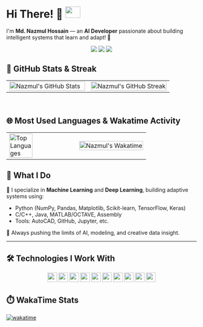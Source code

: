 # Hi There! 👋 <img src="https://media4.giphy.com/media/v1.Y2lkPTc5MGI3NjExbXAyZm4wN2pmNXM5NGZwaWIyNHNzeWN4eDV1MHhlMThueGQ2bXg2eCZlcD12MV9pbnRlcm5hbF9naWZfYnlfaWQmY3Q9Zw/hqgD6bocRHhEjamBPA/giphy.gif" width="40" height="30">

  I'm <strong>Md. Nazmul Hossain</strong> — an <b>AI Developer</b> passionate about building intelligent systems that learn and adapt! 🤖<br />

<p align="center">
  <a href="https://x.com/@nazmul_1117"><img src="https://img.shields.io/badge/X(Twitter)-Connect-blue?logo=x&style=flat-square" /></a>
  <a href="https://nazmul-1117.github.io"><img src="https://img.shields.io/badge/Portfolio-Visit-orange?logo=ray&style=flat-square" /></a>
  <a href="223002089@student.green.ac.bd"><img src="https://img.shields.io/badge/Email-Contact-648c11?logo=gmail&style=flat-square" /></a>
</p>

<!-- 🧑‍💻 GitHub Stats and Streak -->
<h2>🚀 GitHub Stats & Streak</h2>

<table>
  <tr>
    <td width="50%">
      <picture>
        <source
          media="(prefers-color-scheme: dark)"
          srcset="https://github-readme-stats.vercel.app/api?username=nazmul-1117&show_icons=true&hide_border=true&theme=cobalt"
        />
        <source
          media="(prefers-color-scheme: light), (prefers-color-scheme: no-preference)"
          srcset="https://github-readme-stats.vercel.app/api?username=nazmul-1117&show_icons=true&hide_border=true&theme=light"
        />
        <img
          src="https://github-readme-stats.vercel.app/api?username=nazmul-1117&show_icons=true&hide_border=true&theme=light"
          alt="Nazmul's GitHub Stats"
          width="100%"
        />
      </picture>
    </td>
    <td width="50%">
      <img
        src="https://github-readme-streak-stats.herokuapp.com/?user=nazmul-1117&hide_border=true&theme=cobalt"
        alt="Nazmul's GitHub Streak"
        width="100%"
      />
    </td>
  </tr>
</table>

<br />

<!-- 🌐 Language & Wakatime Stats -->
<h2>🌐 Most Used Languages & Wakatime Activity</h2>

<table>
  <tr>
    <td width="50%">
      <picture>
        <source
          media="(prefers-color-scheme: dark)"
          srcset="https://github-readme-stats.vercel.app/api/top-langs/?username=nazmul-1117&layout=compact&theme=tokyonight&hide_title=false&langs_count=10&hide_border=true&bg_color=1e1e2f&title_color=FF73C6&text_color=FFFFFF&icon_color=FF73C6&custom_title=Most%20Used%20Languages"
        />
        <source
          media="(prefers-color-scheme: light), (prefers-color-scheme: no-preference)"
          srcset="https://github-readme-stats.vercel.app/api/top-langs/?username=nazmul-1117&layout=compact&theme=light&hide_title=false&langs_count=10&hide_border=true&bg_color=ffffff&title_color=FF69B4&text_color=333333&icon_color=FF69B4&custom_title=Most%20Used%20Languages"
        />
        <img
          src="https://github-readme-stats.vercel.app/api/top-langs/?username=nazmul-1117&layout=compact&theme=light&hide_title=false&langs_count=10&hide_border=true&bg_color=ffffff&title_color=FF69B4&text_color=333333&icon_color=FF69B4&custom_title=Most%20Used%20Languages"
          alt="Top Languages"
          width="60%"
        />
      </picture>
    </td>
    <td width="50%">
      <picture>
        <source
          media="(prefers-color-scheme: dark)"
          srcset="https://github-readme-stats-1chooo.vercel.app/api/wakatime?username=nazmul_1117&layout=compact&langs_count=8&theme=nord&hide_border=true"
        />
        <source
          media="(prefers-color-scheme: light), (prefers-color-scheme: no-preference)"
          srcset="https://github-readme-stats-1chooo.vercel.app/api/wakatime?username=nazmul_1117&layout=compact&langs_count=8&theme=github_light&hide_border=true"
        />
        <img
          src="https://github-readme-stats-1chooo.vercel.app/api/wakatime?username=nazmul_1117&layout=compact&langs_count=8&theme=github_light&hide_border=true"
          alt="Nazmul's Wakatime"
          width="100%"
        />
      </picture>
    </td>
  </tr>
</table>



## 💼 What I Do

🎯 I specialize in **Machine Learning** and **Deep Learning**, building adaptive systems using:
- Python (NumPy, Pandas, Matplotlib, Scikit-learn, TensorFlow, Keras)
- C/C++, Java, MATLAB/OCTAVE, Assembly
- Tools: AutoCAD, GitHub, Jupyter, etc.

🧠 Always pushing the limits of AI, modeling, and creative data insight.

---


## 🛠️ Technologies I Work With

<p align="center">
<!-- Languages and Framework -->
  <img src="https://img.shields.io/badge/Python-expert-da9100?logo=python&logoColor=yellow" height="25">
  <img src="https://img.shields.io/badge/Numpy-expert-008080?logo=numpy&logoColor=7fffd4" height="25">
  <img src="https://img.shields.io/badge/Pandas-expert-blue?logo=pandas&logoColor=eee600" height="25">
  <img src="https://img.shields.io/badge/Scikit--Learn-basic-4051B5?logo=scikitlearn&logoColor=ffdf00" height="25">
  <img src="https://img.shields.io/badge/Tensorflow-basic-FF6F00?logo=tensorflow&logoColor=FF6F00" height="25">
    <img src="https://img.shields.io/badge/Keras-expert-D00000?logo=keras&logoColor=00ccff" height="25">
  <img src="https://img.shields.io/badge/C/C++-expert-heighlight?logo=cplusplus&logoColor=b9f2ff " height="25">
  <img src="https://img.shields.io/badge/Octave-expert-0790C0?logo=octave&logoColor=00ffef" height="25">
  <!-- Tools -->
  <img src="https://img.shields.io/badge/AutoCAD-intermediate-E51050?logo=autocad&logoColor=ffd700" height="25">
  <img src="https://img.shields.io/badge/GitHub-intermediate-ff4500?logo=github&logoColor=0000000" height="25">
</p>


## ⏱️ WakaTime Stats
[![wakatime](https://wakatime.com/badge/user/fd60cad2-50ca-47ab-9c36-5027c68e75bc.svg)][def]


[def]: https://wakatime.com/@fd60cad2-50ca-47ab-9c36-5027c68e75bc
